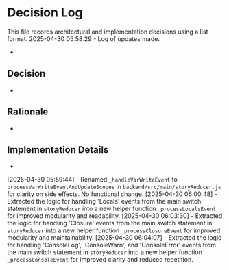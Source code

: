 # Decision Log

This file records architectural and implementation decisions using a list format.
2025-04-30 05:58:29 - Log of updates made.

*

## Decision

*

## Rationale 

*

## Implementation Details

*
[2025-04-30 05:59:44] - Renamed `_handleVarWriteEvent` to `processVarWriteEventAndUpdateScopes` in `backend/src/main/storyReducer.js` for clarity on side effects. No functional change.
[2025-04-30 06:00:48] - Extracted the logic for handling 'Locals' events from the main switch statement in `storyReducer` into a new helper function `_processLocalsEvent` for improved modularity and readability.
[2025-04-30 06:03:30] - Extracted the logic for handling 'Closure' events from the main switch statement in `storyReducer` into a new helper function `_processClosureEvent` for improved modularity and maintainability.
[2025-04-30 06:04:07] - Extracted the logic for handling 'ConsoleLog', 'ConsoleWarn', and 'ConsoleError' events from the main switch statement in `storyReducer` into a new helper function `_processConsoleEvent` for improved clarity and reduced repetition.